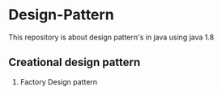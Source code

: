 # Design-Pattern
This repository is about design pattern's in java using java 1.8
## Creational design pattern
1. Factory Design pattern


